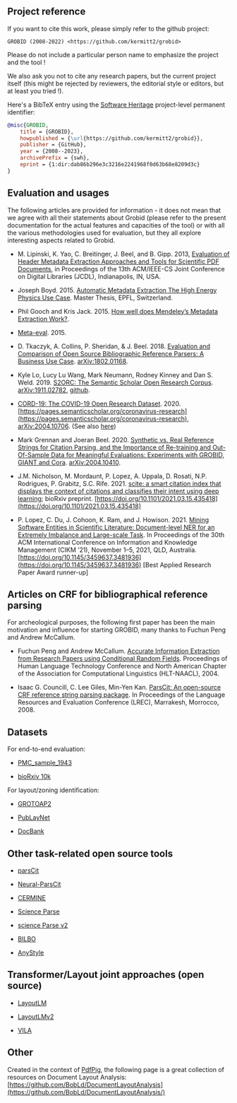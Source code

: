 ## Project reference

If you want to cite this work, please simply refer to the github project:

```
GROBID (2008-2022) <https://github.com/kermitt2/grobid>
```

Please do not include a particular person name to emphasize the project and the tool ! 

We also ask you not to cite any research papers, but the current project itself (this might be rejected by reviewers, the editorial style or editors, but at least you tried !). 

Here's a BibTeX entry using the [Software Heritage](https://www.softwareheritage.org/) project-level permanent identifier:

```bibtex
@misc{GROBID,
    title = {GROBID},
    howpublished = {\url{https://github.com/kermitt2/grobid}},
    publisher = {GitHub},
    year = {2008--2023},
    archivePrefix = {swh},
    eprint = {1:dir:dab86b296e3c3216e2241968f0d63b68e8209d3c}
}
```

## Evaluation and usages

The following articles are provided for information - it does not mean that we agree with all their statements about Grobid (please refer to the present documentation for the actual features and capacities of the tool) or with all the various methodologies used for evaluation, but they all explore interesting aspects related to Grobid. 

- M. Lipinski, K. Yao, C. Breitinger, J. Beel, and B. Gipp. 2013, [Evaluation of Header Metadata Extraction Approaches and Tools for Scientific PDF Documents](http://docear.org/papers/Evaluation_of_Header_Metadata_Extraction_Approaches_and_Tools_for_Scientific_PDF_Documents.pdf), in Proceedings of the 13th ACM/IEEE-CS Joint Conference on Digital Libraries (JCDL), Indianapolis, IN, USA. 

- Joseph Boyd. 2015. [Automatic Metadata Extraction The High Energy Physics Use Case](https://preprints.cern.ch/record/2039361/files/CERN-THESIS-2015-105.pdf). Master Thesis, EPFL, Switzerland. 

- Phil Gooch and Kris Jack. 2015. [How well does Mendeley’s Metadata Extraction Work?](https://krisjack.wordpress.com/2015/03/12/how-well-does-mendeleys-metadata-extraction-work/).

- [Meta-eval](https://github.com/allenai/meta-eval). 2015.

- D. Tkaczyk, A. Collins, P. Sheridan, & J. Beel. 2018. [Evaluation and Comparison of Open Source Bibliographic Reference Parsers: A Business Use Case](https://arxiv.org/abs/1802.01168). [arXiv:1802.01168](https://arxiv.org/pdf/1802.01168).

- Kyle Lo, Lucy Lu Wang, Mark Neumann, Rodney Kinney and Dan S. Weld. 2019. [S2ORC: The Semantic Scholar Open Research Corpus](https://arxiv.org/pdf/1911.02782.pdf). [arXiv:1911.02782](https://arxiv.org/abs/1911.02782), [github](https://github.com/allenai/s2-gorc).

- [CORD-19: The COVID-19 Open Research Dataset](https://arxiv.org/pdf/2004.10706.pdf). 2020. [https://pages.semanticscholar.org/coronavirus-research](https://pages.semanticscholar.org/coronavirus-research), [arXiv:2004.10706](https://arxiv.org/abs/2004.10706). 
(See also [here](https://discourse.cord-19.semanticscholar.org/t/faqs-about-cord-19-dataset/94))

- Mark Grennan and Joeran Beel. 2020. [Synthetic vs. Real Reference Strings for Citation Parsing, and the Importance of Re-training and Out-Of-Sample Data for Meaningful Evaluations: Experiments with GROBID, GIANT and Cora](https://arxiv.org/pdf/2004.10410.pdf). [arXiv:2004.10410](https://arxiv.org/abs/2004.10410).

- J.M. Nicholson, M. Mordaunt, P. Lopez, A. Uppala, D. Rosati, N.P. Rodrigues, P. Grabitz, S.C. Rife. 2021. 
[scite: a smart citation index that displays the context of citations and classifies their intent using deep learning](https://www.biorxiv.org/content/10.1101/2021.03.15.435418v1); bioRxiv preprint. [https://doi.org/10.1101/2021.03.15.435418](https://doi.org/10.1101/2021.03.15.435418)

- P. Lopez, C. Du, J. Cohoon, K. Ram, and J. Howison. 2021. [Mining Software Entities in Scientific Literature: Document-level NER for an Extremely Imbalance and Large-scale Task](https://doi.org/10.1145/3459637.3481936). In Proceedings of the 30th ACM International Conference on Information and Knowledge Management (CIKM ’21), November 1–5, 2021, QLD, Australia. [https://doi.org/10.1145/3459637.3481936](https://doi.org/10.1145/3459637.3481936) [Best Applied Research Paper Award runner-up]

## Articles on CRF for bibliographical reference parsing

For archeological purposes, the following first paper has been the main motivation and influence for starting GROBID, many thanks to Fuchun Peng and Andrew McCallum. 

- Fuchun Peng and Andrew McCallum. [Accurate Information Extraction from Research Papers using Conditional Random Fields](https://www.aclweb.org/anthology/N04-1042.pdf). Proceedings of Human Language Technology Conference and North American Chapter of the Association for Computational Linguistics (HLT-NAACL), 2004.

- Isaac G. Councill, C. Lee Giles, Min-Yen Kan. [ParsCit: An open-source CRF reference string parsing package](http://www.lrec-conf.org/proceedings/lrec2008/pdf/166_paper.pdf). In Proceedings of the Language Resources and Evaluation Conference (LREC), Marrakesh, Morrocco, 2008.

## Datasets

For end-to-end evaluation:

- [PMC_sample_1943](https://grobid.s3.amazonaws.com/PMC_sample_1943.zip)

- [bioRxiv 10k](https://zenodo.org/record/3873702)

For layout/zoning identification:

- [GROTOAP2](https://repod.icm.edu.pl/dataset.xhtml?persistentId=doi:10.18150/8527338)

- [PubLayNet](https://github.com/ibm-aur-nlp/PubLayNet)

- [DocBank](https://github.com/doc-analysis/DocBank)

## Other task-related open source tools 

- [parsCit](https://github.com/knmnyn/ParsCit)

- [Neural-ParsCit](https://github.com/WING-NUS/Neural-ParsCit)

- [CERMINE](https://github.com/CeON/CERMINE)

- [Science Parse](https://github.com/allenai/science-parse) 

- [science Parse v2](https://github.com/allenai/spv2) 

- [BILBO](https://github.com/OpenEdition/bilbo)

- [AnyStyle](https://github.com/inukshuk/anystyle)

## Transformer/Layout joint approaches (open source)

- [LayoutLM](https://github.com/microsoft/unilm/tree/master/layoutlm)

- [LayoutLMv2](https://github.com/microsoft/unilm/tree/master/layoutlmv2)

- [VILA](https://github.com/allenai/VILA)

## Other

Created in the context of [PdfPig](https://github.com/UglyToad/PdfPig), the following page is a great collection of resources on Document Layout Analysis: [https://github.com/BobLd/DocumentLayoutAnalysis](https://github.com/BobLd/DocumentLayoutAnalysis/)
